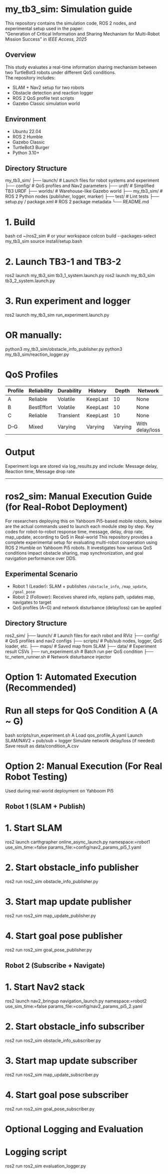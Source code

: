 # my_tb3_sim: Simulation guide
This repository contains the simulation code, ROS 2 nodes, and experimental setup used in the paper:  
"Generation of Critical Information and Sharing Mechanism for Multi-Robot Mission Success" in *IEEE Access, 2025*

## Overview
This study evaluates a real-time information sharing mechanism between two TurtleBot3 robots under different QoS conditions.  
The repository includes:
- SLAM + Nav2 setup for two robots
- Obstacle detection and reaction logger
- ROS 2 QoS profile test scripts
- Gazebo Classic simulation world

## Environment
- Ubuntu 22.04
- ROS 2 Humble
- Gazebo Classic
- TurtleBot3 Burger
- Python 3.10+

## Directory Structure
my_tb3_sim/
├── launch/ # Launch files for robot systems and experiment
├── config/ # QoS profiles and Nav2 parameters
├── urdf/ # Simplified TB3 URDF
├── worlds/ # Warehouse-like Gazebo world
├── my_tb3_sim/ # ROS 2 Python nodes (publisher, logger, marker)
├── test/ # Lint tests
├── setup.py / package.xml # ROS 2 package metadata
└── README.md

# 1. Build
bash
cd ~/ros2_sim  # or your workspace
colcon build --packages-select my_tb3_sim
source install/setup.bash

# 2. Launch TB3-1 and TB3-2
ros2 launch my_tb3_sim tb3_1_system.launch.py
ros2 launch my_tb3_sim tb3_2_system.launch.py

# 3. Run experiment and logger
ros2 launch my_tb3_sim run_experiment.launch.py
# OR manually:
python3 my_tb3_sim/obstacle_info_publisher.py
python3 my_tb3_sim/reaction_logger.py

# QoS Profiles
| Profile | Reliability | Durability | History  | Depth   | Network         |
| ------- | ----------- | ---------- | -------- | ------- | --------------- |
| A       | Reliable    | Volatile   | KeepLast | 10      | None            |
| B       | BestEffort  | Volatile   | KeepLast | 10      | None            |
| C       | Reliable    | Transient  | KeepLast | 10      | None            |
| D–G     | Mixed       | Varying    | Varying  | Varying | With delay/loss |

# Output
Experiment logs are stored via log_results.py and include:
Message delay, Reaction time, Message drop rate

------------------------------------------------------------------------------------------------------------------------------------------
# ros2_sim: Manual Execution Guide (for Real-Robot Deployment)
For researchers deploying this on Yahboom Pi5-based mobile robots, below are the actual commands used to launch each module step by step.
Key codes for robot-to-robot response time, message, delay, drop rate, map_update, according to QoS in Real-world
This repository provides a complete experimental setup for evaluating multi-robot cooperation using ROS 2 Humble on Yahboom Pi5 robots. 
It investigates how various QoS conditions impact obstacle sharing, map synchronization, and goal navigation performance over DDS.

## Experimental Scenario
- Robot 1 (Leader): SLAM + publishes `/obstacle_info`, `/map_update`, `/goal_pose`
- Robot 2 (Follower): Receives shared info, replans path, updates map, navigates to target
- QoS profiles (A~G) and network disturbance (delay/loss) can be applied

## Directory Structure
ros2_sim/
├── launch/                     # Launch files for each robot and RViz
├── config/                     # QoS profiles and nav2 configs
├── scripts/                    # Pub/sub nodes, logger, QoS loader, etc.
├── maps/                       # Saved map from SLAM
├── data/                       # Experiment result CSVs
├── run_experiment.sh          # Batch run per QoS condition
├── tc_netem_runner.sh         # Network disturbance injector

# Option 1: Automated Execution (Recommended)
# Run all steps for QoS Condition A (A ~ G)
bash scripts/run_experiment.sh A
Load qos_profile_A.yaml
Launch SLAM/NAV2 + pub/sub + logger
Simulate network delay/loss (if needed)
Save result as data/condition_A.csv

# Option 2: Manual Execution (For Real Robot Testing)
Used during real-world deployment on Yahboom Pi5
## Robot 1 (SLAM + Publish)
# 1. Start SLAM
ros2 launch carthgrapher online_async_launch.py namespace:=robot1 use_sim_time:=false params_file:=config/nav2_params_pi5_1.yaml
# 2. Start obstacle_info publisher
ros2 run ros2_sim obstacle_info_publisher.py
# 3. Start map update publisher
ros2 run ros2_sim map_update_publisher.py
# 4. Start goal pose publisher
ros2 run ros2_sim goal_pose_publisher.py

## Robot 2 (Subscribe + Navigate)
# 1. Start Nav2 stack
ros2 launch nav2_bringup navigation_launch.py namespace:=robot2 use_sim_time:=false params_file:=config/nav2_params_pi5_2.yaml
# 2. Start obstacle_info subscriber
ros2 run ros2_sim obstacle_info_subscriber.py
# 3. Start map update subscriber
ros2 run ros2_sim map_update_subscriber.py
# 4. Start goal pose subscriber
ros2 run ros2_sim goal_pose_subscriber.py

# Optional Logging and Evaluation
# Logging script
ros2 run ros2_sim evaluation_logger.py
